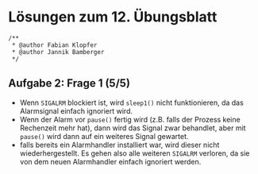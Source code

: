 # Lösungen zum 12\. Übungsblatt

```
/**
 * @author Fabian Klopfer
 * @author Jannik Bamberger
 */
 ```

## Aufgabe 2: Frage 1 (5/5)
- Wenn ``SIGALRM`` blockiert ist, wird  ``sleep1()`` nicht funktionieren, da das Alarmsignal einfach ignoriert wird.
- Wenn der Alarm vor ``pause()`` fertig wird (z.B. falls der Prozess keine Rechenzeit mehr hat), dann wird das Signal zwar behandlet, aber mit ``pause()`` wird dann auf ein weiteres Signal gewartet.
- falls bereits ein Alarmhandler installiert war, wird dieser nicht wiederhergestellt. Es gehen also alle weiteren ``SIGALRM`` verloren, da sie von dem neuen Alarmhandler einfach ignoriert werden.
